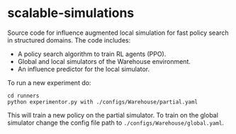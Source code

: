 # scalable-simulations

Source code for influence augmented local simulation for fast policy search in structured domains. The code includes:

* A policy search algorithm to train RL agents (PPO). 
* Global and local simulators of the Warehouse environment. 
* An influence predictor for the local simulator.

To run a new experiment do:

```console
cd runners
python experimentor.py with ./configs/Warehouse/partial.yaml
```
This will train a new policy on the partial simulator. To train on the global simulator change the config file path to `./configs/Warehouse/global.yaml`.
